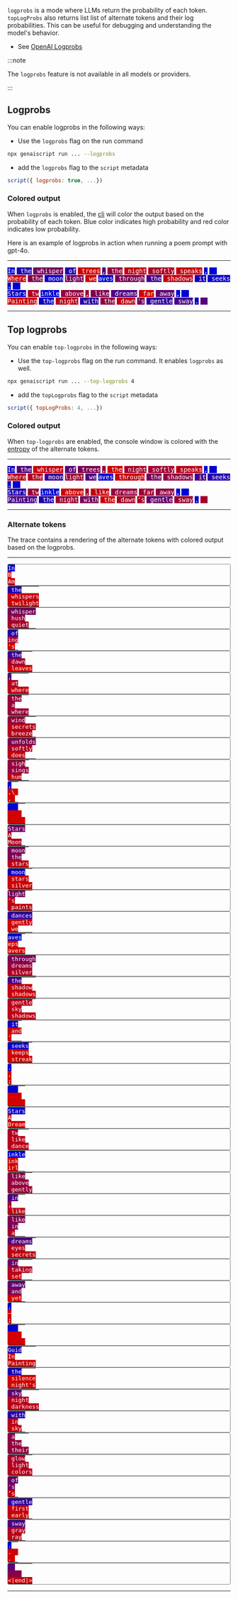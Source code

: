`logprobs` is a mode where LLMs return the probability of each token. `topLogProbs` also returns list list of alternate tokens
and their log probabilities. This can be useful for debugging and understanding the model's behavior.

- See [OpenAI Logprobs](https://cookbook.openai.com/examples/using_logprobs)

:::note

The `logprobs` feature is not available in all models or providers.

:::

## Logprobs

You can enable logprobs in the following ways:

- Use the `logprobs` flag on the run command

```sh
npx genaiscript run ... --logprobs
```

- add the `logprobs` flag to the `script` metadata

```js "logprobs: true"
script({ logprobs: true, ...})
```

### Colored output

When `logprobs` is enabled, the [cli](/genaiscript/reference/cli) will color the output based on the probability of each token.
Blue color indicates high probability and red color indicates low probability.


Here is an example of logprobs in action when running a poem prompt with gpt-4o. 

---


<span class="logprobs" title="97.7% (-0.02)" style="background: rgb(5, 0, 205); color: white; white-space: pre; font-family: monospace;">In</span>
<span class="logprobs" title="85.29% (-0.16)" style="background: rgb(31, 0, 179); color: white; white-space: pre; font-family: monospace;">&nbsp;the</span>
<span class="logprobs" title="44.3% (-0.81)" style="background: rgb(117, 0, 93); color: white; white-space: pre; font-family: monospace;">&nbsp;whisper</span>
<span class="logprobs" title="81.76% (-0.2)" style="background: rgb(38, 0, 172); color: white; white-space: pre; font-family: monospace;">&nbsp;of</span>
<span class="logprobs" title="0.26% (-5.95)" style="background: rgb(209, 0, 1); color: white; white-space: pre; font-family: monospace;">&nbsp;trees</span>
<span class="logprobs" title="59.33% (-0.52)" style="background: rgb(85, 0, 125); color: white; white-space: pre; font-family: monospace;">,</span>
<span class="logprobs" title="29.64% (-1.22)" style="background: rgb(148, 0, 62); color: white; white-space: pre; font-family: monospace;">&nbsp;the</span>
<span class="logprobs" title="7.45% (-2.6)" style="background: rgb(194, 0, 16); color: white; white-space: pre; font-family: monospace;">&nbsp;night</span>
<span class="logprobs" title="17.83% (-1.72)" style="background: rgb(173, 0, 37); color: white; white-space: pre; font-family: monospace;">&nbsp;softly</span>
<span class="logprobs" title="5.07% (-2.98)" style="background: rgb(199, 0, 11); color: white; white-space: pre; font-family: monospace;">&nbsp;speaks</span>
<span class="logprobs" title="99.99% (-0.0001)" style="background: rgb(0, 0, 210); color: white; white-space: pre; font-family: monospace;">,</span>
<span class="logprobs" title="99.85% (-0.002)" style="background: rgb(0, 0, 210); color: white; white-space: pre; font-family: monospace;">&nbsp;&nbsp;<br/></span>
<span class="logprobs" title="2.93% (-3.53)" style="background: rgb(204, 0, 6); color: white; white-space: pre; font-family: monospace;">Where</span>
<span class="logprobs" title="37.93% (-0.97)" style="background: rgb(130, 0, 80); color: white; white-space: pre; font-family: monospace;">&nbsp;the</span>
<span class="logprobs" title="92.55% (-0.08)" style="background: rgb(16, 0, 194); color: white; white-space: pre; font-family: monospace;">&nbsp;moon</span>
<span class="logprobs" title="44.93% (-0.8)" style="background: rgb(116, 0, 94); color: white; white-space: pre; font-family: monospace;">light</span>
<span class="logprobs" title="2.67% (-3.62)" style="background: rgb(204, 0, 6); color: white; white-space: pre; font-family: monospace;">&nbsp;we</span>
<span class="logprobs" title="99.93% (-0.001)" style="background: rgb(0, 0, 210); color: white; white-space: pre; font-family: monospace;">aves</span>
<span class="logprobs" title="41.06% (-0.89)" style="background: rgb(124, 0, 86); color: white; white-space: pre; font-family: monospace;">&nbsp;through</span>
<span class="logprobs" title="66.47% (-0.41)" style="background: rgb(70, 0, 140); color: white; white-space: pre; font-family: monospace;">&nbsp;the</span>
<span class="logprobs" title="9.79% (-2.32)" style="background: rgb(189, 0, 21); color: white; white-space: pre; font-family: monospace;">&nbsp;shadows</span>
<span class="logprobs" title="89.55% (-0.11)" style="background: rgb(22, 0, 188); color: white; white-space: pre; font-family: monospace;">&nbsp;it</span>
<span class="logprobs" title="94.19% (-0.06)" style="background: rgb(12, 0, 198); color: white; white-space: pre; font-family: monospace;">&nbsp;seeks</span>
<span class="logprobs" title="98.88% (-0.01)" style="background: rgb(2, 0, 208); color: white; white-space: pre; font-family: monospace;">.</span>
<span class="logprobs" title="99.98% (-0.0002)" style="background: rgb(0, 0, 210); color: white; white-space: pre; font-family: monospace;">&nbsp;&nbsp;<br/></span>
<span class="logprobs" title="94.53% (-0.06)" style="background: rgb(11, 0, 199); color: white; white-space: pre; font-family: monospace;">Stars</span>
<span class="logprobs" title="17.72% (-1.73)" style="background: rgb(173, 0, 37); color: white; white-space: pre; font-family: monospace;">&nbsp;tw</span>
<span class="logprobs" title="99.84% (-0.002)" style="background: rgb(0, 0, 210); color: white; white-space: pre; font-family: monospace;">inkle</span>
<span class="logprobs" title="29.51% (-1.22)" style="background: rgb(148, 0, 62); color: white; white-space: pre; font-family: monospace;">&nbsp;above</span>
<span class="logprobs" title="23.32% (-1.46)" style="background: rgb(161, 0, 49); color: white; white-space: pre; font-family: monospace;">,</span>
<span class="logprobs" title="38.94% (-0.94)" style="background: rgb(128, 0, 82); color: white; white-space: pre; font-family: monospace;">&nbsp;like</span>
<span class="logprobs" title="60.77% (-0.5)" style="background: rgb(82, 0, 128); color: white; white-space: pre; font-family: monospace;">&nbsp;dreams</span>
<span class="logprobs" title="0.65% (-5.04)" style="background: rgb(209, 0, 1); color: white; white-space: pre; font-family: monospace;">&nbsp;far</span>
<span class="logprobs" title="54.58% (-0.61)" style="background: rgb(95, 0, 115); color: white; white-space: pre; font-family: monospace;">&nbsp;away</span>
<span class="logprobs" title="99.98% (-0.0002)" style="background: rgb(0, 0, 210); color: white; white-space: pre; font-family: monospace;">,</span>
<span class="logprobs" title="99.97% (-0.0003)" style="background: rgb(0, 0, 210); color: white; white-space: pre; font-family: monospace;">&nbsp;&nbsp;<br/></span>
<span class="logprobs" title="2.97% (-3.52)" style="background: rgb(204, 0, 6); color: white; white-space: pre; font-family: monospace;">Painting</span>
<span class="logprobs" title="92.42% (-0.08)" style="background: rgb(16, 0, 194); color: white; white-space: pre; font-family: monospace;">&nbsp;the</span>
<span class="logprobs" title="12.22% (-2.1)" style="background: rgb(184, 0, 26); color: white; white-space: pre; font-family: monospace;">&nbsp;night</span>
<span class="logprobs" title="79.99% (-0.22)" style="background: rgb(42, 0, 168); color: white; white-space: pre; font-family: monospace;">&nbsp;with</span>
<span class="logprobs" title="30.31% (-1.19)" style="background: rgb(146, 0, 64); color: white; white-space: pre; font-family: monospace;">&nbsp;the</span>
<span class="logprobs" title="9.13% (-2.39)" style="background: rgb(191, 0, 19); color: white; white-space: pre; font-family: monospace;">&nbsp;dawn</span>
<span class="logprobs" title="43.62% (-0.83)" style="background: rgb(118, 0, 92); color: white; white-space: pre; font-family: monospace;">&#39;s</span>
<span class="logprobs" title="75.24% (-0.28)" style="background: rgb(52, 0, 158); color: white; white-space: pre; font-family: monospace;">&nbsp;gentle</span>
<span class="logprobs" title="65.6% (-0.42)" style="background: rgb(72, 0, 138); color: white; white-space: pre; font-family: monospace;">&nbsp;sway</span>
<span class="logprobs" title="99.24% (-0.01)" style="background: rgb(2, 0, 208); color: white; white-space: pre; font-family: monospace;">.</span>
<span class="logprobs" title="58.2% (-0.54)" style="background: rgb(88, 0, 122); color: white; white-space: pre; font-family: monospace;">&nbsp;&nbsp;</span>

---

## Top logprobs

You can enable `top-logprobs` in the following ways:

- Use the `top-logprobs` flag on the run command. It enables `logprobs` as well.

```sh
npx genaiscript run ... --top-logprobs 4
```

- add the `topLogprobs` flag to the `script` metadata

```js "logprobs: true"
script({ topLogProbs: 4, ...})
```

### Colored output

When `top-logprobs` are enabled, the console window is colored with the [entropy](https://people.math.harvard.edu/~ctm/home/text/others/shannon/entropy/entropy.pdf) of the alternate tokens. 

---

<span class="logprobs" title="0.1" style="background: rgb(21, 0, 189); color: white; white-space: pre; font-family: monospace;">In</span>
<span class="logprobs" title="0.4" style="background: rgb(83, 0, 127); color: white; white-space: pre; font-family: monospace;">&nbsp;the</span>
<span class="logprobs" title="0.93" style="background: rgb(196, 0, 14); color: white; white-space: pre; font-family: monospace;">&nbsp;whisper</span>
<span class="logprobs" title="0.43" style="background: rgb(91, 0, 119); color: white; white-space: pre; font-family: monospace;">&nbsp;of</span>
<span class="logprobs" title="0.6" style="background: rgb(126, 0, 84); color: white; white-space: pre; font-family: monospace;">&nbsp;trees</span>
<span class="logprobs" title="0.73" style="background: rgb(152, 0, 58); color: white; white-space: pre; font-family: monospace;">,</span>
<span class="logprobs" title="0.97" style="background: rgb(203, 0, 7); color: white; white-space: pre; font-family: monospace;">&nbsp;the</span>
<span class="logprobs" title="0.8" style="background: rgb(167, 0, 43); color: white; white-space: pre; font-family: monospace;">&nbsp;night</span>
<span class="logprobs" title="0.78" style="background: rgb(163, 0, 47); color: white; white-space: pre; font-family: monospace;">&nbsp;softly</span>
<span class="logprobs" title="0.87" style="background: rgb(183, 0, 27); color: white; white-space: pre; font-family: monospace;">&nbsp;speaks</span>
<span class="logprobs" title="0.001" style="background: rgb(0, 0, 210); color: white; white-space: pre; font-family: monospace;">,</span>
<span class="logprobs" title="0.01" style="background: rgb(2, 0, 208); color: white; white-space: pre; font-family: monospace;">&nbsp;&nbsp;<br/></span>
<span class="logprobs" title="0.87" style="background: rgb(183, 0, 27); color: white; white-space: pre; font-family: monospace;">Where</span>
<span class="logprobs" title="0.86" style="background: rgb(180, 0, 30); color: white; white-space: pre; font-family: monospace;">&nbsp;the</span>
<span class="logprobs" title="0.25" style="background: rgb(53, 0, 157); color: white; white-space: pre; font-family: monospace;">&nbsp;moon</span>
<span class="logprobs" title="0.75" style="background: rgb(157, 0, 53); color: white; white-space: pre; font-family: monospace;">light</span>
<span class="logprobs" title="0.39" style="background: rgb(82, 0, 128); color: white; white-space: pre; font-family: monospace;">&nbsp;we</span>
<span class="logprobs" title="0.01" style="background: rgb(1, 0, 209); color: white; white-space: pre; font-family: monospace;">aves</span>
<span class="logprobs" title="0.93" style="background: rgb(196, 0, 14); color: white; white-space: pre; font-family: monospace;">&nbsp;through</span>
<span class="logprobs" title="0.57" style="background: rgb(119, 0, 91); color: white; white-space: pre; font-family: monospace;">&nbsp;the</span>
<span class="logprobs" title="0.68" style="background: rgb(143, 0, 67); color: white; white-space: pre; font-family: monospace;">&nbsp;shadows</span>
<span class="logprobs" title="0.32" style="background: rgb(68, 0, 142); color: white; white-space: pre; font-family: monospace;">&nbsp;it</span>
<span class="logprobs" title="0.18" style="background: rgb(38, 0, 172); color: white; white-space: pre; font-family: monospace;">&nbsp;seeks</span>
<span class="logprobs" title="0.06" style="background: rgb(12, 0, 198); color: white; white-space: pre; font-family: monospace;">.</span>
<span class="logprobs" title="0.002" style="background: rgb(0, 0, 210); color: white; white-space: pre; font-family: monospace;">&nbsp;&nbsp;<br/></span>
<span class="logprobs" title="0.18" style="background: rgb(38, 0, 172); color: white; white-space: pre; font-family: monospace;">Stars</span>
<span class="logprobs" title="0.75" style="background: rgb(157, 0, 53); color: white; white-space: pre; font-family: monospace;">&nbsp;tw</span>
<span class="logprobs" title="0.01" style="background: rgb(2, 0, 208); color: white; white-space: pre; font-family: monospace;">inkle</span>
<span class="logprobs" title="0.98" style="background: rgb(206, 0, 4); color: white; white-space: pre; font-family: monospace;">&nbsp;above</span>
<span class="logprobs" title="0.78" style="background: rgb(163, 0, 47); color: white; white-space: pre; font-family: monospace;">,</span>
<span class="logprobs" title="0.94" style="background: rgb(197, 0, 13); color: white; white-space: pre; font-family: monospace;">&nbsp;like</span>
<span class="logprobs" title="0.71" style="background: rgb(149, 0, 61); color: white; white-space: pre; font-family: monospace;">&nbsp;dreams</span>
<span class="logprobs" title="0.77" style="background: rgb(161, 0, 49); color: white; white-space: pre; font-family: monospace;">&nbsp;far</span>
<span class="logprobs" title="0.69" style="background: rgb(144, 0, 66); color: white; white-space: pre; font-family: monospace;">&nbsp;away</span>
<span class="logprobs" title="0.002" style="background: rgb(0, 0, 210); color: white; white-space: pre; font-family: monospace;">,</span>
<span class="logprobs" title="0.003" style="background: rgb(1, 0, 209); color: white; white-space: pre; font-family: monospace;">&nbsp;&nbsp;<br/></span>
<span class="logprobs" title="0.37" style="background: rgb(77, 0, 133); color: white; white-space: pre; font-family: monospace;">Painting</span>
<span class="logprobs" title="0.17" style="background: rgb(37, 0, 173); color: white; white-space: pre; font-family: monospace;">&nbsp;the</span>
<span class="logprobs" title="0.75" style="background: rgb(158, 0, 52); color: white; white-space: pre; font-family: monospace;">&nbsp;night</span>
<span class="logprobs" title="0.57" style="background: rgb(120, 0, 90); color: white; white-space: pre; font-family: monospace;">&nbsp;with</span>
<span class="logprobs" title="0.99" style="background: rgb(208, 0, 2); color: white; white-space: pre; font-family: monospace;">&nbsp;the</span>
<span class="logprobs" title="0.79" style="background: rgb(166, 0, 44); color: white; white-space: pre; font-family: monospace;">&nbsp;dawn</span>
<span class="logprobs" title="0.81" style="background: rgb(170, 0, 40); color: white; white-space: pre; font-family: monospace;">&#39;s</span>
<span class="logprobs" title="0.49" style="background: rgb(103, 0, 107); color: white; white-space: pre; font-family: monospace;">&nbsp;gentle</span>
<span class="logprobs" title="0.73" style="background: rgb(154, 0, 56); color: white; white-space: pre; font-family: monospace;">&nbsp;sway</span>
<span class="logprobs" title="0.04" style="background: rgb(9, 0, 201); color: white; white-space: pre; font-family: monospace;">.</span>
<span class="logprobs" title="0.78" style="background: rgb(163, 0, 47); color: white; white-space: pre; font-family: monospace;">&nbsp;&nbsp;</span>

---

### Alternate tokens

The trace contains a rendering of the alternate tokens with colored output based on the logprobs.

---


<table class="toplogprobs" style="display: inline-block; padding: 0; margin: 0; border: solid 1px grey; border-radius: 0.2rem;"><tr><td style="border: none; padding: 0;"><span class="logprobs" title="97.7% (-0.02)" style="background: rgb(5, 0, 205); color: white; white-space: pre; font-family: monospace;">In</span></td></tr><tr><td style="border: none; padding: 0;"><span class="logprobs" title="1.79% (-4.02)" style="background: rgb(206, 0, 4); color: white; white-space: pre; font-family: monospace;">B</span></td></tr><tr><td style="border: none; padding: 0;"><span class="logprobs" title="0.27% (-5.9)" style="background: rgb(209, 0, 1); color: white; white-space: pre; font-family: monospace;">Am</span></td></tr></table>
<table class="toplogprobs" style="display: inline-block; padding: 0; margin: 0; border: solid 1px grey; border-radius: 0.2rem;"><tr><td style="border: none; padding: 0;"><span class="logprobs" title="85.29% (-0.16)" style="background: rgb(31, 0, 179); color: white; white-space: pre; font-family: monospace;"> the</span></td></tr><tr><td style="border: none; padding: 0;"><span class="logprobs" title="7% (-2.66)" style="background: rgb(195, 0, 15); color: white; white-space: pre; font-family: monospace;"> whispers</span></td></tr><tr><td style="border: none; padding: 0;"><span class="logprobs" title="3.31% (-3.41)" style="background: rgb(203, 0, 7); color: white; white-space: pre; font-family: monospace;"> twilight</span></td></tr></table>
<table class="toplogprobs" style="display: inline-block; padding: 0; margin: 0; border: solid 1px grey; border-radius: 0.2rem;"><tr><td style="border: none; padding: 0;"><span class="logprobs" title="44.3% (-0.81)" style="background: rgb(117, 0, 93); color: white; white-space: pre; font-family: monospace;"> whisper</span></td></tr><tr><td style="border: none; padding: 0;"><span class="logprobs" title="26.87% (-1.31)" style="background: rgb(154, 0, 56); color: white; white-space: pre; font-family: monospace;"> hush</span></td></tr><tr><td style="border: none; padding: 0;"><span class="logprobs" title="18.47% (-1.69)" style="background: rgb(171, 0, 39); color: white; white-space: pre; font-family: monospace;"> quiet</span></td></tr></table>
<table class="toplogprobs" style="display: inline-block; padding: 0; margin: 0; border: solid 1px grey; border-radius: 0.2rem;"><tr><td style="border: none; padding: 0;"><span class="logprobs" title="81.76% (-0.2)" style="background: rgb(38, 0, 172); color: white; white-space: pre; font-family: monospace;"> of</span></td></tr><tr><td style="border: none; padding: 0;"><span class="logprobs" title="18.24% (-1.7)" style="background: rgb(172, 0, 38); color: white; white-space: pre; font-family: monospace;">ing</span></td></tr><tr><td style="border: none; padding: 0;"><span class="logprobs" title="0.001% (-12.2)" style="background: rgb(210, 0, 0); color: white; white-space: pre; font-family: monospace;">&#39;s</span></td></tr></table>
<table class="toplogprobs" style="display: inline-block; padding: 0; margin: 0; border: solid 1px grey; border-radius: 0.2rem;"><tr><td style="border: none; padding: 0;"><span class="logprobs" title="72.22% (-0.33)" style="background: rgb(58, 0, 152); color: white; white-space: pre; font-family: monospace;"> the</span></td></tr><tr><td style="border: none; padding: 0;"><span class="logprobs" title="23.44% (-1.45)" style="background: rgb(161, 0, 49); color: white; white-space: pre; font-family: monospace;"> dawn</span></td></tr><tr><td style="border: none; padding: 0;"><span class="logprobs" title="2.18% (-3.83)" style="background: rgb(205, 0, 5); color: white; white-space: pre; font-family: monospace;"> leaves</span></td></tr></table>
<table class="toplogprobs" style="display: inline-block; padding: 0; margin: 0; border: solid 1px grey; border-radius: 0.2rem;"><tr><td style="border: none; padding: 0;"><span class="logprobs" title="59.33% (-0.52)" style="background: rgb(85, 0, 125); color: white; white-space: pre; font-family: monospace;">,</span></td></tr><tr><td style="border: none; padding: 0;"><span class="logprobs" title="15% (-1.9)" style="background: rgb(178, 0, 32); color: white; white-space: pre; font-family: monospace;"> at</span></td></tr><tr><td style="border: none; padding: 0;"><span class="logprobs" title="8.03% (-2.52)" style="background: rgb(193, 0, 17); color: white; white-space: pre; font-family: monospace;"> where</span></td></tr></table>
<table class="toplogprobs" style="display: inline-block; padding: 0; margin: 0; border: solid 1px grey; border-radius: 0.2rem;"><tr><td style="border: none; padding: 0;"><span class="logprobs" title="29.64% (-1.22)" style="background: rgb(148, 0, 62); color: white; white-space: pre; font-family: monospace;"> the</span></td></tr><tr><td style="border: none; padding: 0;"><span class="logprobs" title="26.16% (-1.34)" style="background: rgb(155, 0, 55); color: white; white-space: pre; font-family: monospace;"> a</span></td></tr><tr><td style="border: none; padding: 0;"><span class="logprobs" title="26.16% (-1.34)" style="background: rgb(155, 0, 55); color: white; white-space: pre; font-family: monospace;"> where</span></td></tr></table>
<table class="toplogprobs" style="display: inline-block; padding: 0; margin: 0; border: solid 1px grey; border-radius: 0.2rem;"><tr><td style="border: none; padding: 0;"><span class="logprobs" title="29.48% (-1.22)" style="background: rgb(148, 0, 62); color: white; white-space: pre; font-family: monospace;"> wind</span></td></tr><tr><td style="border: none; padding: 0;"><span class="logprobs" title="12.29% (-2.1)" style="background: rgb(184, 0, 26); color: white; white-space: pre; font-family: monospace;"> secrets</span></td></tr><tr><td style="border: none; padding: 0;"><span class="logprobs" title="12.29% (-2.1)" style="background: rgb(184, 0, 26); color: white; white-space: pre; font-family: monospace;"> breeze</span></td></tr></table>
<table class="toplogprobs" style="display: inline-block; padding: 0; margin: 0; border: solid 1px grey; border-radius: 0.2rem;"><tr><td style="border: none; padding: 0;"><span class="logprobs" title="37.74% (-0.97)" style="background: rgb(131, 0, 79); color: white; white-space: pre; font-family: monospace;"> unfolds</span></td></tr><tr><td style="border: none; padding: 0;"><span class="logprobs" title="17.83% (-1.72)" style="background: rgb(173, 0, 37); color: white; white-space: pre; font-family: monospace;"> softly</span></td></tr><tr><td style="border: none; padding: 0;"><span class="logprobs" title="6.56% (-2.72)" style="background: rgb(196, 0, 14); color: white; white-space: pre; font-family: monospace;"> does</span></td></tr></table>
<table class="toplogprobs" style="display: inline-block; padding: 0; margin: 0; border: solid 1px grey; border-radius: 0.2rem;"><tr><td style="border: none; padding: 0;"><span class="logprobs" title="29.19% (-1.23)" style="background: rgb(149, 0, 61); color: white; white-space: pre; font-family: monospace;"> sigh</span></td></tr><tr><td style="border: none; padding: 0;"><span class="logprobs" title="29.19% (-1.23)" style="background: rgb(149, 0, 61); color: white; white-space: pre; font-family: monospace;"> sings</span></td></tr><tr><td style="border: none; padding: 0;"><span class="logprobs" title="10.74% (-2.23)" style="background: rgb(187, 0, 23); color: white; white-space: pre; font-family: monospace;"> hum</span></td></tr></table>
<table class="toplogprobs" style="display: inline-block; padding: 0; margin: 0; border: solid 1px grey; border-radius: 0.2rem;"><tr><td style="border: none; padding: 0;"><span class="logprobs" title="99.99% (-0.0001)" style="background: rgb(0, 0, 210); color: white; white-space: pre; font-family: monospace;">,</span></td></tr><tr><td style="border: none; padding: 0;"><span class="logprobs" title="0.004% (-10.13)" style="background: rgb(210, 0, 0); color: white; white-space: pre; font-family: monospace;">,\ </span></td></tr><tr><td style="border: none; padding: 0;"><span class="logprobs" title="0.001% (-11.63)" style="background: rgb(210, 0, 0); color: white; white-space: pre; font-family: monospace;">, </span></td></tr></table>
<table class="toplogprobs" style="display: inline-block; padding: 0; margin: 0; border: solid 1px grey; border-radius: 0.2rem;"><tr><td style="border: none; padding: 0;"><span class="logprobs" title="99.85% (-0.002)" style="background: rgb(0, 0, 210); color: white; white-space: pre; font-family: monospace;">   </span></td></tr><tr><td style="border: none; padding: 0;"><span class="logprobs" title="0.15% (-6.5)" style="background: rgb(210, 0, 0); color: white; white-space: pre; font-family: monospace;">    </span></td></tr><tr><td style="border: none; padding: 0;"><span class="logprobs" title="0.002% (-11)" style="background: rgb(210, 0, 0); color: white; white-space: pre; font-family: monospace;">     </span></td></tr></table><br/>
<table class="toplogprobs" style="display: inline-block; padding: 0; margin: 0; border: solid 1px grey; border-radius: 0.2rem;"><tr><td style="border: none; padding: 0;"><span class="logprobs" title="45.76% (-0.78)" style="background: rgb(114, 0, 96); color: white; white-space: pre; font-family: monospace;">Stars</span></td></tr><tr><td style="border: none; padding: 0;"><span class="logprobs" title="16.83% (-1.78)" style="background: rgb(175, 0, 35); color: white; white-space: pre; font-family: monospace;">A</span></td></tr><tr><td style="border: none; padding: 0;"><span class="logprobs" title="16.83% (-1.78)" style="background: rgb(175, 0, 35); color: white; white-space: pre; font-family: monospace;">Moon</span></td></tr></table>
<table class="toplogprobs" style="display: inline-block; padding: 0; margin: 0; border: solid 1px grey; border-radius: 0.2rem;"><tr><td style="border: none; padding: 0;"><span class="logprobs" title="42.98% (-0.84)" style="background: rgb(120, 0, 90); color: white; white-space: pre; font-family: monospace;"> moon</span></td></tr><tr><td style="border: none; padding: 0;"><span class="logprobs" title="37.93% (-0.97)" style="background: rgb(130, 0, 80); color: white; white-space: pre; font-family: monospace;"> the</span></td></tr><tr><td style="border: none; padding: 0;"><span class="logprobs" title="8.46% (-2.47)" style="background: rgb(192, 0, 18); color: white; white-space: pre; font-family: monospace;"> stars</span></td></tr></table>
<table class="toplogprobs" style="display: inline-block; padding: 0; margin: 0; border: solid 1px grey; border-radius: 0.2rem;"><tr><td style="border: none; padding: 0;"><span class="logprobs" title="92.55% (-0.08)" style="background: rgb(16, 0, 194); color: white; white-space: pre; font-family: monospace;"> moon</span></td></tr><tr><td style="border: none; padding: 0;"><span class="logprobs" title="5.22% (-2.95)" style="background: rgb(199, 0, 11); color: white; white-space: pre; font-family: monospace;"> stars</span></td></tr><tr><td style="border: none; padding: 0;"><span class="logprobs" title="1.16% (-4.45)" style="background: rgb(208, 0, 2); color: white; white-space: pre; font-family: monospace;"> silver</span></td></tr></table>
<table class="toplogprobs" style="display: inline-block; padding: 0; margin: 0; border: solid 1px grey; border-radius: 0.2rem;"><tr><td style="border: none; padding: 0;"><span class="logprobs" title="44.93% (-0.8)" style="background: rgb(116, 0, 94); color: white; white-space: pre; font-family: monospace;">light</span></td></tr><tr><td style="border: none; padding: 0;"><span class="logprobs" title="10.03% (-2.3)" style="background: rgb(189, 0, 21); color: white; white-space: pre; font-family: monospace;">&#39;s</span></td></tr><tr><td style="border: none; padding: 0;"><span class="logprobs" title="10.03% (-2.3)" style="background: rgb(189, 0, 21); color: white; white-space: pre; font-family: monospace;"> paints</span></td></tr></table>
<table class="toplogprobs" style="display: inline-block; padding: 0; margin: 0; border: solid 1px grey; border-radius: 0.2rem;"><tr><td style="border: none; padding: 0;"><span class="logprobs" title="78.16% (-0.25)" style="background: rgb(46, 0, 164); color: white; white-space: pre; font-family: monospace;"> dances</span></td></tr><tr><td style="border: none; padding: 0;"><span class="logprobs" title="4.41% (-3.12)" style="background: rgb(201, 0, 9); color: white; white-space: pre; font-family: monospace;"> gently</span></td></tr><tr><td style="border: none; padding: 0;"><span class="logprobs" title="2.67% (-3.62)" style="background: rgb(204, 0, 6); color: white; white-space: pre; font-family: monospace;"> we</span></td></tr></table>
<table class="toplogprobs" style="display: inline-block; padding: 0; margin: 0; border: solid 1px grey; border-radius: 0.2rem;"><tr><td style="border: none; padding: 0;"><span class="logprobs" title="99.93% (-0.001)" style="background: rgb(0, 0, 210); color: white; white-space: pre; font-family: monospace;">aves</span></td></tr><tr><td style="border: none; padding: 0;"><span class="logprobs" title="0.07% (-7.25)" style="background: rgb(210, 0, 0); color: white; white-space: pre; font-family: monospace;">eps</span></td></tr><tr><td style="border: none; padding: 0;"><span class="logprobs" title="0.001% (-11.13)" style="background: rgb(210, 0, 0); color: white; white-space: pre; font-family: monospace;">avers</span></td></tr></table>
<table class="toplogprobs" style="display: inline-block; padding: 0; margin: 0; border: solid 1px grey; border-radius: 0.2rem;"><tr><td style="border: none; padding: 0;"><span class="logprobs" title="41.06% (-0.89)" style="background: rgb(124, 0, 86); color: white; white-space: pre; font-family: monospace;"> through</span></td></tr><tr><td style="border: none; padding: 0;"><span class="logprobs" title="28.22% (-1.27)" style="background: rgb(151, 0, 59); color: white; white-space: pre; font-family: monospace;"> dreams</span></td></tr><tr><td style="border: none; padding: 0;"><span class="logprobs" title="17.12% (-1.77)" style="background: rgb(174, 0, 36); color: white; white-space: pre; font-family: monospace;"> silver</span></td></tr></table>
<table class="toplogprobs" style="display: inline-block; padding: 0; margin: 0; border: solid 1px grey; border-radius: 0.2rem;"><tr><td style="border: none; padding: 0;"><span class="logprobs" title="66.47% (-0.41)" style="background: rgb(70, 0, 140); color: white; white-space: pre; font-family: monospace;"> the</span></td></tr><tr><td style="border: none; padding: 0;"><span class="logprobs" title="9% (-2.41)" style="background: rgb(191, 0, 19); color: white; white-space: pre; font-family: monospace;"> shadow</span></td></tr><tr><td style="border: none; padding: 0;"><span class="logprobs" title="4.25% (-3.16)" style="background: rgb(201, 0, 9); color: white; white-space: pre; font-family: monospace;"> shadows</span></td></tr></table>
<table class="toplogprobs" style="display: inline-block; padding: 0; margin: 0; border: solid 1px grey; border-radius: 0.2rem;"><tr><td style="border: none; padding: 0;"><span class="logprobs" title="14.25% (-1.95)" style="background: rgb(180, 0, 30); color: white; white-space: pre; font-family: monospace;"> gentle</span></td></tr><tr><td style="border: none; padding: 0;"><span class="logprobs" title="11.1% (-2.2)" style="background: rgb(187, 0, 23); color: white; white-space: pre; font-family: monospace;"> sky</span></td></tr><tr><td style="border: none; padding: 0;"><span class="logprobs" title="9.79% (-2.32)" style="background: rgb(189, 0, 21); color: white; white-space: pre; font-family: monospace;"> shadows</span></td></tr></table>
<table class="toplogprobs" style="display: inline-block; padding: 0; margin: 0; border: solid 1px grey; border-radius: 0.2rem;"><tr><td style="border: none; padding: 0;"><span class="logprobs" title="89.55% (-0.11)" style="background: rgb(22, 0, 188); color: white; white-space: pre; font-family: monospace;"> it</span></td></tr><tr><td style="border: none; padding: 0;"><span class="logprobs" title="5.05% (-2.99)" style="background: rgb(199, 0, 11); color: white; white-space: pre; font-family: monospace;"> and</span></td></tr><tr><td style="border: none; padding: 0;"><span class="logprobs" title="3.06% (-3.49)" style="background: rgb(204, 0, 6); color: white; white-space: pre; font-family: monospace;">&#39;</span></td></tr></table>
<table class="toplogprobs" style="display: inline-block; padding: 0; margin: 0; border: solid 1px grey; border-radius: 0.2rem;"><tr><td style="border: none; padding: 0;"><span class="logprobs" title="94.19% (-0.06)" style="background: rgb(12, 0, 198); color: white; white-space: pre; font-family: monospace;"> seeks</span></td></tr><tr><td style="border: none; padding: 0;"><span class="logprobs" title="1.73% (-4.06)" style="background: rgb(206, 0, 4); color: white; white-space: pre; font-family: monospace;"> keeps</span></td></tr><tr><td style="border: none; padding: 0;"><span class="logprobs" title="1.73% (-4.06)" style="background: rgb(206, 0, 4); color: white; white-space: pre; font-family: monospace;"> streak</span></td></tr></table>
<table class="toplogprobs" style="display: inline-block; padding: 0; margin: 0; border: solid 1px grey; border-radius: 0.2rem;"><tr><td style="border: none; padding: 0;"><span class="logprobs" title="98.88% (-0.01)" style="background: rgb(2, 0, 208); color: white; white-space: pre; font-family: monospace;">.</span></td></tr><tr><td style="border: none; padding: 0;"><span class="logprobs" title="1.1% (-4.51)" style="background: rgb(208, 0, 2); color: white; white-space: pre; font-family: monospace;">,</span></td></tr><tr><td style="border: none; padding: 0;"><span class="logprobs" title="0.02% (-8.39)" style="background: rgb(210, 0, 0); color: white; white-space: pre; font-family: monospace;">;</span></td></tr></table>
<table class="toplogprobs" style="display: inline-block; padding: 0; margin: 0; border: solid 1px grey; border-radius: 0.2rem;"><tr><td style="border: none; padding: 0;"><span class="logprobs" title="99.98% (-0.0002)" style="background: rgb(0, 0, 210); color: white; white-space: pre; font-family: monospace;">   </span></td></tr><tr><td style="border: none; padding: 0;"><span class="logprobs" title="0.02% (-8.63)" style="background: rgb(210, 0, 0); color: white; white-space: pre; font-family: monospace;">    </span></td></tr><tr><td style="border: none; padding: 0;"><span class="logprobs" title="0.002% (-11)" style="background: rgb(210, 0, 0); color: white; white-space: pre; font-family: monospace;">     </span></td></tr></table><br/>
<table class="toplogprobs" style="display: inline-block; padding: 0; margin: 0; border: solid 1px grey; border-radius: 0.2rem;"><tr><td style="border: none; padding: 0;"><span class="logprobs" title="94.53% (-0.06)" style="background: rgb(11, 0, 199); color: white; white-space: pre; font-family: monospace;">Stars</span></td></tr><tr><td style="border: none; padding: 0;"><span class="logprobs" title="2.52% (-3.68)" style="background: rgb(205, 0, 5); color: white; white-space: pre; font-family: monospace;">A</span></td></tr><tr><td style="border: none; padding: 0;"><span class="logprobs" title="1.19% (-4.43)" style="background: rgb(208, 0, 2); color: white; white-space: pre; font-family: monospace;">Dream</span></td></tr></table>
<table class="toplogprobs" style="display: inline-block; padding: 0; margin: 0; border: solid 1px grey; border-radius: 0.2rem;"><tr><td style="border: none; padding: 0;"><span class="logprobs" title="17.72% (-1.73)" style="background: rgb(173, 0, 37); color: white; white-space: pre; font-family: monospace;"> tw</span></td></tr><tr><td style="border: none; padding: 0;"><span class="logprobs" title="12.18% (-2.11)" style="background: rgb(184, 0, 26); color: white; white-space: pre; font-family: monospace;"> like</span></td></tr><tr><td style="border: none; padding: 0;"><span class="logprobs" title="12.18% (-2.11)" style="background: rgb(184, 0, 26); color: white; white-space: pre; font-family: monospace;"> dance</span></td></tr></table>
<table class="toplogprobs" style="display: inline-block; padding: 0; margin: 0; border: solid 1px grey; border-radius: 0.2rem;"><tr><td style="border: none; padding: 0;"><span class="logprobs" title="99.84% (-0.002)" style="background: rgb(0, 0, 210); color: white; white-space: pre; font-family: monospace;">inkle</span></td></tr><tr><td style="border: none; padding: 0;"><span class="logprobs" title="0.1% (-6.88)" style="background: rgb(210, 0, 0); color: white; white-space: pre; font-family: monospace;">ink</span></td></tr><tr><td style="border: none; padding: 0;"><span class="logprobs" title="0.06% (-7.5)" style="background: rgb(210, 0, 0); color: white; white-space: pre; font-family: monospace;">irl</span></td></tr></table>
<table class="toplogprobs" style="display: inline-block; padding: 0; margin: 0; border: solid 1px grey; border-radius: 0.2rem;"><tr><td style="border: none; padding: 0;"><span class="logprobs" title="33.44% (-1.1)" style="background: rgb(140, 0, 70); color: white; white-space: pre; font-family: monospace;"> like</span></td></tr><tr><td style="border: none; padding: 0;"><span class="logprobs" title="29.51% (-1.22)" style="background: rgb(148, 0, 62); color: white; white-space: pre; font-family: monospace;"> above</span></td></tr><tr><td style="border: none; padding: 0;"><span class="logprobs" title="26.04% (-1.35)" style="background: rgb(155, 0, 55); color: white; white-space: pre; font-family: monospace;"> gently</span></td></tr></table>
<table class="toplogprobs" style="display: inline-block; padding: 0; margin: 0; border: solid 1px grey; border-radius: 0.2rem;"><tr><td style="border: none; padding: 0;"><span class="logprobs" title="63.4% (-0.46)" style="background: rgb(77, 0, 133); color: white; white-space: pre; font-family: monospace;"> in</span></td></tr><tr><td style="border: none; padding: 0;"><span class="logprobs" title="23.32% (-1.46)" style="background: rgb(161, 0, 49); color: white; white-space: pre; font-family: monospace;">,</span></td></tr><tr><td style="border: none; padding: 0;"><span class="logprobs" title="9.72% (-2.33)" style="background: rgb(190, 0, 20); color: white; white-space: pre; font-family: monospace;"> like</span></td></tr></table>
<table class="toplogprobs" style="display: inline-block; padding: 0; margin: 0; border: solid 1px grey; border-radius: 0.2rem;"><tr><td style="border: none; padding: 0;"><span class="logprobs" title="38.94% (-0.94)" style="background: rgb(128, 0, 82); color: white; white-space: pre; font-family: monospace;"> like</span></td></tr><tr><td style="border: none; padding: 0;"><span class="logprobs" title="38.94% (-0.94)" style="background: rgb(128, 0, 82); color: white; white-space: pre; font-family: monospace;"> in</span></td></tr><tr><td style="border: none; padding: 0;"><span class="logprobs" title="16.23% (-1.82)" style="background: rgb(176, 0, 34); color: white; white-space: pre; font-family: monospace;"> a</span></td></tr></table>
<table class="toplogprobs" style="display: inline-block; padding: 0; margin: 0; border: solid 1px grey; border-radius: 0.2rem;"><tr><td style="border: none; padding: 0;"><span class="logprobs" title="60.77% (-0.5)" style="background: rgb(82, 0, 128); color: white; white-space: pre; font-family: monospace;"> dreams</span></td></tr><tr><td style="border: none; padding: 0;"><span class="logprobs" title="13.56% (-2)" style="background: rgb(182, 0, 28); color: white; white-space: pre; font-family: monospace;"> eyes</span></td></tr><tr><td style="border: none; padding: 0;"><span class="logprobs" title="8.22% (-2.5)" style="background: rgb(193, 0, 17); color: white; white-space: pre; font-family: monospace;"> secrets</span></td></tr></table>
<table class="toplogprobs" style="display: inline-block; padding: 0; margin: 0; border: solid 1px grey; border-radius: 0.2rem;"><tr><td style="border: none; padding: 0;"><span class="logprobs" title="51.63% (-0.66)" style="background: rgb(102, 0, 108); color: white; white-space: pre; font-family: monospace;"> in</span></td></tr><tr><td style="border: none; padding: 0;"><span class="logprobs" title="16.76% (-1.79)" style="background: rgb(175, 0, 35); color: white; white-space: pre; font-family: monospace;"> taking</span></td></tr><tr><td style="border: none; padding: 0;"><span class="logprobs" title="7.92% (-2.54)" style="background: rgb(193, 0, 17); color: white; white-space: pre; font-family: monospace;"> set</span></td></tr></table>
<table class="toplogprobs" style="display: inline-block; padding: 0; margin: 0; border: solid 1px grey; border-radius: 0.2rem;"><tr><td style="border: none; padding: 0;"><span class="logprobs" title="54.58% (-0.61)" style="background: rgb(95, 0, 115); color: white; white-space: pre; font-family: monospace;"> away</span></td></tr><tr><td style="border: none; padding: 0;"><span class="logprobs" title="42.51% (-0.86)" style="background: rgb(121, 0, 89); color: white; white-space: pre; font-family: monospace;"> and</span></td></tr><tr><td style="border: none; padding: 0;"><span class="logprobs" title="1.45% (-4.23)" style="background: rgb(207, 0, 3); color: white; white-space: pre; font-family: monospace;"> yet</span></td></tr></table>
<table class="toplogprobs" style="display: inline-block; padding: 0; margin: 0; border: solid 1px grey; border-radius: 0.2rem;"><tr><td style="border: none; padding: 0;"><span class="logprobs" title="99.98% (-0.0002)" style="background: rgb(0, 0, 210); color: white; white-space: pre; font-family: monospace;">,</span></td></tr><tr><td style="border: none; padding: 0;"><span class="logprobs" title="0.01% (-9.13)" style="background: rgb(210, 0, 0); color: white; white-space: pre; font-family: monospace;">—</span></td></tr><tr><td style="border: none; padding: 0;"><span class="logprobs" title="0.01% (-9.25)" style="background: rgb(210, 0, 0); color: white; white-space: pre; font-family: monospace;">;</span></td></tr></table>
<table class="toplogprobs" style="display: inline-block; padding: 0; margin: 0; border: solid 1px grey; border-radius: 0.2rem;"><tr><td style="border: none; padding: 0;"><span class="logprobs" title="99.97% (-0.0003)" style="background: rgb(0, 0, 210); color: white; white-space: pre; font-family: monospace;">   </span></td></tr><tr><td style="border: none; padding: 0;"><span class="logprobs" title="0.03% (-8.13)" style="background: rgb(210, 0, 0); color: white; white-space: pre; font-family: monospace;">    </span></td></tr><tr><td style="border: none; padding: 0;"><span class="logprobs" title="0.001% (-11.13)" style="background: rgb(210, 0, 0); color: white; white-space: pre; font-family: monospace;">     </span></td></tr></table><br/>
<table class="toplogprobs" style="display: inline-block; padding: 0; margin: 0; border: solid 1px grey; border-radius: 0.2rem;"><tr><td style="border: none; padding: 0;"><span class="logprobs" title="86.73% (-0.14)" style="background: rgb(28, 0, 182); color: white; white-space: pre; font-family: monospace;">Guid</span></td></tr><tr><td style="border: none; padding: 0;"><span class="logprobs" title="6.28% (-2.77)" style="background: rgb(197, 0, 13); color: white; white-space: pre; font-family: monospace;">In</span></td></tr><tr><td style="border: none; padding: 0;"><span class="logprobs" title="2.97% (-3.52)" style="background: rgb(204, 0, 6); color: white; white-space: pre; font-family: monospace;">Painting</span></td></tr></table>
<table class="toplogprobs" style="display: inline-block; padding: 0; margin: 0; border: solid 1px grey; border-radius: 0.2rem;"><tr><td style="border: none; padding: 0;"><span class="logprobs" title="92.42% (-0.08)" style="background: rgb(16, 0, 194); color: white; white-space: pre; font-family: monospace;"> the</span></td></tr><tr><td style="border: none; padding: 0;"><span class="logprobs" title="2.17% (-3.83)" style="background: rgb(205, 0, 5); color: white; white-space: pre; font-family: monospace;"> silence</span></td></tr><tr><td style="border: none; padding: 0;"><span class="logprobs" title="0.71% (-4.95)" style="background: rgb(209, 0, 1); color: white; white-space: pre; font-family: monospace;"> night&#39;s</span></td></tr></table>
<table class="toplogprobs" style="display: inline-block; padding: 0; margin: 0; border: solid 1px grey; border-radius: 0.2rem;"><tr><td style="border: none; padding: 0;"><span class="logprobs" title="54.77% (-0.6)" style="background: rgb(95, 0, 115); color: white; white-space: pre; font-family: monospace;"> sky</span></td></tr><tr><td style="border: none; padding: 0;"><span class="logprobs" title="12.22% (-2.1)" style="background: rgb(184, 0, 26); color: white; white-space: pre; font-family: monospace;"> night</span></td></tr><tr><td style="border: none; padding: 0;"><span class="logprobs" title="10.78% (-2.23)" style="background: rgb(187, 0, 23); color: white; white-space: pre; font-family: monospace;"> darkness</span></td></tr></table>
<table class="toplogprobs" style="display: inline-block; padding: 0; margin: 0; border: solid 1px grey; border-radius: 0.2rem;"><tr><td style="border: none; padding: 0;"><span class="logprobs" title="79.99% (-0.22)" style="background: rgb(42, 0, 168); color: white; white-space: pre; font-family: monospace;"> with</span></td></tr><tr><td style="border: none; padding: 0;"><span class="logprobs" title="12.27% (-2.1)" style="background: rgb(184, 0, 26); color: white; white-space: pre; font-family: monospace;"> in</span></td></tr><tr><td style="border: none; padding: 0;"><span class="logprobs" title="7.44% (-2.6)" style="background: rgb(194, 0, 16); color: white; white-space: pre; font-family: monospace;"> sky</span></td></tr></table>
<table class="toplogprobs" style="display: inline-block; padding: 0; margin: 0; border: solid 1px grey; border-radius: 0.2rem;"><tr><td style="border: none; padding: 0;"><span class="logprobs" title="34.35% (-1.07)" style="background: rgb(138, 0, 72); color: white; white-space: pre; font-family: monospace;"> a</span></td></tr><tr><td style="border: none; padding: 0;"><span class="logprobs" title="30.31% (-1.19)" style="background: rgb(146, 0, 64); color: white; white-space: pre; font-family: monospace;"> the</span></td></tr><tr><td style="border: none; padding: 0;"><span class="logprobs" title="30.31% (-1.19)" style="background: rgb(146, 0, 64); color: white; white-space: pre; font-family: monospace;"> their</span></td></tr></table>
<table class="toplogprobs" style="display: inline-block; padding: 0; margin: 0; border: solid 1px grey; border-radius: 0.2rem;"><tr><td style="border: none; padding: 0;"><span class="logprobs" title="21.89% (-1.52)" style="background: rgb(164, 0, 46); color: white; white-space: pre; font-family: monospace;"> glow</span></td></tr><tr><td style="border: none; padding: 0;"><span class="logprobs" title="13.28% (-2.02)" style="background: rgb(182, 0, 28); color: white; white-space: pre; font-family: monospace;"> light</span></td></tr><tr><td style="border: none; padding: 0;"><span class="logprobs" title="13.28% (-2.02)" style="background: rgb(182, 0, 28); color: white; white-space: pre; font-family: monospace;"> colors</span></td></tr></table>
<table class="toplogprobs" style="display: inline-block; padding: 0; margin: 0; border: solid 1px grey; border-radius: 0.2rem;"><tr><td style="border: none; padding: 0;"><span class="logprobs" title="49.42% (-0.7)" style="background: rgb(106, 0, 104); color: white; white-space: pre; font-family: monospace;"> of</span></td></tr><tr><td style="border: none; padding: 0;"><span class="logprobs" title="43.62% (-0.83)" style="background: rgb(118, 0, 92); color: white; white-space: pre; font-family: monospace;">&#39;s</span></td></tr><tr><td style="border: none; padding: 0;"><span class="logprobs" title="6.69% (-2.7)" style="background: rgb(196, 0, 14); color: white; white-space: pre; font-family: monospace;">’s</span></td></tr></table>
<table class="toplogprobs" style="display: inline-block; padding: 0; margin: 0; border: solid 1px grey; border-radius: 0.2rem;"><tr><td style="border: none; padding: 0;"><span class="logprobs" title="75.24% (-0.28)" style="background: rgb(52, 0, 158); color: white; white-space: pre; font-family: monospace;"> gentle</span></td></tr><tr><td style="border: none; padding: 0;"><span class="logprobs" title="7.93% (-2.53)" style="background: rgb(193, 0, 17); color: white; white-space: pre; font-family: monospace;"> first</span></td></tr><tr><td style="border: none; padding: 0;"><span class="logprobs" title="3.75% (-3.28)" style="background: rgb(202, 0, 8); color: white; white-space: pre; font-family: monospace;"> early</span></td></tr></table>
<table class="toplogprobs" style="display: inline-block; padding: 0; margin: 0; border: solid 1px grey; border-radius: 0.2rem;"><tr><td style="border: none; padding: 0;"><span class="logprobs" title="65.6% (-0.42)" style="background: rgb(72, 0, 138); color: white; white-space: pre; font-family: monospace;"> sway</span></td></tr><tr><td style="border: none; padding: 0;"><span class="logprobs" title="16.59% (-1.8)" style="background: rgb(175, 0, 35); color: white; white-space: pre; font-family: monospace;"> gray</span></td></tr><tr><td style="border: none; padding: 0;"><span class="logprobs" title="10.06% (-2.3)" style="background: rgb(189, 0, 21); color: white; white-space: pre; font-family: monospace;"> ray</span></td></tr></table>
<table class="toplogprobs" style="display: inline-block; padding: 0; margin: 0; border: solid 1px grey; border-radius: 0.2rem;"><tr><td style="border: none; padding: 0;"><span class="logprobs" title="99.24% (-0.01)" style="background: rgb(2, 0, 208); color: white; white-space: pre; font-family: monospace;">.</span></td></tr><tr><td style="border: none; padding: 0;"><span class="logprobs" title="0.76% (-4.88)" style="background: rgb(208, 0, 2); color: white; white-space: pre; font-family: monospace;">.  </span></td></tr><tr><td style="border: none; padding: 0;"><span class="logprobs" title="0.0001% (-14.26)" style="background: rgb(210, 0, 0); color: white; white-space: pre; font-family: monospace;">. </span></td></tr></table>
<table class="toplogprobs" style="display: inline-block; padding: 0; margin: 0; border: solid 1px grey; border-radius: 0.2rem;"><tr><td style="border: none; padding: 0;"><span class="logprobs" title="58.2% (-0.54)" style="background: rgb(88, 0, 122); color: white; white-space: pre; font-family: monospace;">  </span></td></tr><tr><td style="border: none; padding: 0;"><span class="logprobs" title="35.3% (-1.04)" style="background: rgb(136, 0, 74); color: white; white-space: pre; font-family: monospace;">    </span></td></tr><tr><td style="border: none; padding: 0;"><span class="logprobs" title="6.13% (-2.79)" style="background: rgb(197, 0, 13); color: white; white-space: pre; font-family: monospace;">&lt;|end|&gt;</span></td></tr></table>

---